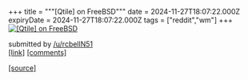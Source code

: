 +++
title = """[Qtile] on FreeBSD"""
date = 2024-11-27T18:07:22.000Z
expiryDate = 2024-11-27T18:07:22.000Z
tags = ["reddit","wm"]
+++
[![[Qtile] on FreeBSD](https://b.thumbs.redditmedia.com/CiIrf8A5eKXuwO-ygaplB1baULMzXcNhvluI6g2fZzk.jpg "[Qtile] on FreeBSD")](https://www.reddit.com/r/unixporn/comments/1h1aof6/qtile_on_freebsd/)

submitted by [/u/rcbellN51](https://www.reddit.com/user/rcbellN51)  
[\[link\]](https://www.reddit.com/gallery/1h1aof6) [\[comments\]](https://www.reddit.com/r/unixporn/comments/1h1aof6/qtile_on_freebsd/)

[[source]](https://www.reddit.com/r/unixporn/comments/1h1aof6/qtile_on_freebsd/)
